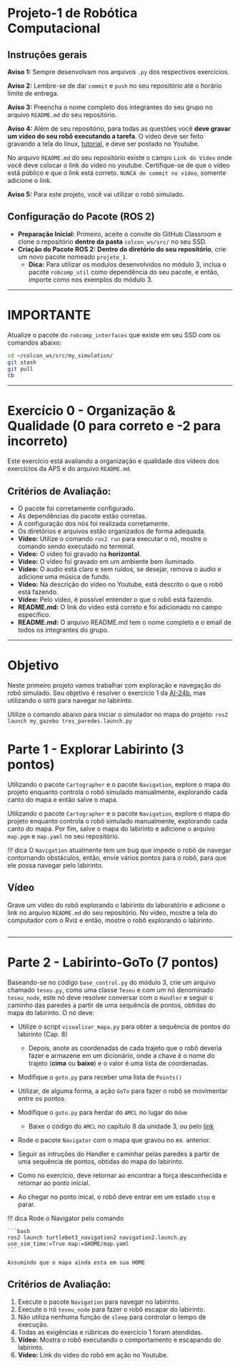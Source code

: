 # Projeto-1 de Robótica Computacional

## Instruções gerais

**Aviso 1:** Sempre desenvolvam nos arquivos `.py` dos respectivos exercícios.

**Aviso 2:** Lembre-se de dar `commit` e `push` no seu repositório até o horário limite de entrega.

**Aviso 3:** Preencha o nome completo dos integrantes do seu grupo no arquivo `README.md` do seu repositório.

**Aviso 4:** Além de seu repositório, para todas as questões você **deve gravar um vídeo do seu robô executando a tarefa**. O vídeo deve ser feito gravando a tela do linux, [tutorial](https://insper.github.io/robotica-computacional/screen_record/), e deve ser postado no Youtube. 

No arquivo `README.md` do seu repositório existe o campo `Link do Vídeo` onde você deve colocar o link do video no youtube. Certifique-se de que o vídeo está público e que o link está correto. `NUNCA de commit no vídeo`, somente adicione o link.

**Aviso 5:** Para este projeto, você vai utilizar o robô simulado.

## Configuração do Pacote (ROS 2)

- **Preparação Inicial:** Primeiro, aceite o convite do GitHub Classroom e clone o repositório **dentro da pasta** `colcon_ws/src/` no seu SSD.
- **Criação do Pacote ROS 2:** **Dentro do diretório do seu repositório**, crie um novo pacote nomeado `projeto_1`.
    - **Dica:** Para utilizar os modulos desenvolvidos no módulo 3, inclua o pacote `robcomp_util` como dependência do seu pacote, e então, importe como nos exemplos do módulo 3.
____________________________________________________________________
# **IMPORTANTE**
Atualize o pacote do `robcomp_interfaces` que existe em seu SSD com os comandos abaixo:
```bash
cd ~/colcon_ws/src/my_simulation/
git stash
git pull
cb
```
____________________________________________________________________

# Exercício 0 - Organização & Qualidade (0 para correto e -2 para incorreto)
Este exercício está avaliando a organização e qualidade dos vídeos dos exercícios da APS e do arquivo `README.md`.

## Critérios de Avaliação:
* O pacote foi corretamente configurado.
* As dependências do pacote estão corretas.
* A configuração dos nós foi realizada corretamente.
* Os diretórios e arquivos estão organizados de forma adequada.
* **Vídeo:** Utilize o comando `ros2 run` para executar o nó, mostre o comando sendo executado no terminal.
* **Vídeo:** O vídeo foi gravado na **horizontal**.
* **Vídeo:** O vídeo foi gravado em um ambiente bem iluminado.
* **Vídeo:** O audio está claro e sem ruídos, se desejar, remova o audio e adicione uma música de fundo.
* **Vídeo:** Na descrição do vídeo no Youtube, está descrito o que o robô está fazendo.
* **Vídeo:** Pelo vídeo, é possível entender o que o robô está fazendo.
* **README.md:** O link do vídeo está correto e foi adicionado no campo específico.
* **README.md:** O arquivo README.md tem o nome completo e o email de todos os integrantes do grupo.
____________________________________________________________________

# Objetivo

Neste primeiro projeto vamos trabalhar com exploração e navegação do robô simulado. Seu objetivo é resolver o exercício 1 da [AI-24b](https://insper.github.io/robotica-computacional/simulados/ai_24b/enunciado/), mas utilizando o `GOTO` para navegar no labirinto.

Utilize o comando abaixo para iniciar o simulador no mapa do projeto:
`ros2 launch my_gazebo tres_paredes.launch.py`


# Parte 1 - Explorar Labirinto (3 pontos)
Utilizando o pacote `Cartographer` e o pacote `Navigation`, explore o mapa do projeto enquanto controla o robô simulado manualmente, explorando cada canto do mapa e então salve o mapa.

Utilizando o pacote `Cartographer` e o pacote `Navigation`, explore o mapa do projeto enquanto controla o robô simulado manualmente, explorando cada canto do mapa. Por fim, salve o mapa do labirinto e adicione o arquivo `map.pgm` e `map.yaml` no seu repositório.

!!! dica
    O `Navigation` atualmente tem um bug que impede o robô de navegar contornando obstáculos, então, envie vários pontos para o robô, para que ele possa navegar pelo labirinto.

## Vídeo

Grave um vídeo do robô explorando o labirinto do laboratório e adicione o link no arquivo `README.md` do seu repositório. No vídeo, mostre a tela do computador com o Rviz e então, mostre o robô explorando o labirinto.

##
____________________________________________________________________

# Parte 2 - Labirinto-GoTo (7 pontos)

Baseando-se no código `base_control.py` do módulo 3, crie um arquivo chamado `teseu.py`, como uma classe `Teseu` e com um nó denominado `teseu_node`, este nó deve resolver conversar com o `Handler` e seguir o caminho das paredes a partir de uma sequência de pontos, obtidas do mapa do labirinto. O nó deve:

* Utilize o script `visualizar_mapa.py` para obter a sequência de pontos do labirinto (Cap. 8)
    * Depois, anote as coordenadas de cada trajeto que o robô deveria fazer e armazene em um dicionário, onde a chave é o nome do trajeto (**cima** ou **baixo**) e o valor é uma lista de coordenadas.

* Modifique o `goto.py` para receber uma lista de `Points()`

* Utilizar, de alguma forma, a ação `GoTo` para fazer o robô se movimentar entre os pontos.

* Modifique o `goto.py` para herdar do `AMCL` no lugar do `Odom`

    * Baixe o código do `AMCL` no capítulo 8 da unidade 3, ou pelo [link]()

* Rode o pacote `Navigator` com o mapa que gravou no ex. anterior.

* Seguir as intruções do Handler e caminhar pelas paredes à partir de uma sequência de pontos, obtidas do mapa do labirinto.

* Como no exercício, deve retornar ao encontrar a força desconhecida e retornar ao ponto inicial.

* Ao chegar no ponto inical, o robô deve entrar em um estado `stop` e parar.

!!! dica
    Rode o Navigator pelo comando

    ```bash
    ros2 launch turtlebot3_navigation2 navigation2.launch.py use_sim_time:=True map:=$HOME/map.yaml
    ```

    Assumindo que o mapa ainda esta em sua HOME


## Critérios de Avaliação:

1. Execute o pacote `Navigation` para navegar no labirinto.
2. Execute o nó `teseu_node` para fazer o robô escapar do labirinto.
3. Não utiliza nenhuma função de `sleep` para controlar o tempo de execução.
4. Todas as exigências e rúbricas do exercício 1 foram atendidas.
4. **Vídeo:** Mostra o robô executando o comportamento e escapando do labirinto.
5. **Vídeo:** Link do vídeo do robô em ação no Youtube.
